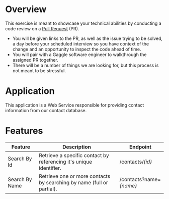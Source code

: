 # Overview
This exercise is meant to showcase your technical abilities by conducting a code review on a [Pull Request](https://docs.github.com/en/github/collaborating-with-pull-requests/proposing-changes-to-your-work-with-pull-requests/about-pull-requests) (PR).
* You will be given links to the PR, as well as the issue trying to be solved, a day before your scheduled interview so you have context of the change and an opportunity to inspect the code ahead of time.
* You will pair with a Gaggle software engineer to walkthrough the assigned PR together.
* There will be a number of things we are looking for, but this process is not meant to be stressful.

# Application
This application is a Web Service responsible for providing contact information from our contact database.

# Features
| Feature | Description | Endpoint |
| --- | --- | --- |
| Search By Id  | Retrieve a specific contact by referencing it's unique identifier. | /contacts/_{id}_ |
| Search By Name  | Retrieve one or more contacts by searching by name (full or partial).  | /contacts?name=_{name}_ |
